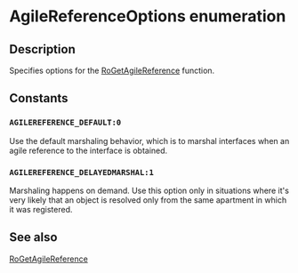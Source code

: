 # AgileReferenceOptions enumeration

## Description

Specifies options for the [RoGetAgileReference](https://learn.microsoft.com/windows/desktop/api/combaseapi/nf-combaseapi-rogetagilereference) function.

## Constants

### `AGILEREFERENCE_DEFAULT:0`

Use the default marshaling behavior, which is to marshal interfaces when an agile reference to the interface is obtained.

### `AGILEREFERENCE_DELAYEDMARSHAL:1`

Marshaling happens on demand. Use this option only in situations where it's very likely that an object is resolved only from the same apartment in which it was registered.

## See also

[RoGetAgileReference](https://learn.microsoft.com/windows/desktop/api/combaseapi/nf-combaseapi-rogetagilereference)